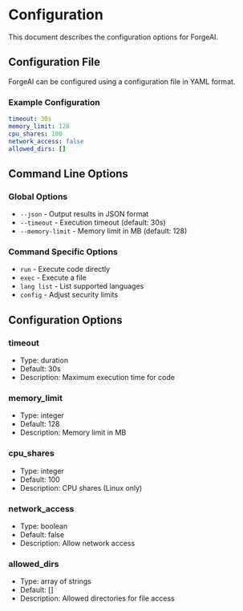 # Configuration

This document describes the configuration options for ForgeAI.

## Configuration File

ForgeAI can be configured using a configuration file in YAML format.

### Example Configuration

```yaml
timeout: 30s
memory_limit: 128
cpu_shares: 100
network_access: false
allowed_dirs: []
```

## Command Line Options

### Global Options
- `--json` - Output results in JSON format
- `--timeout` - Execution timeout (default: 30s)
- `--memory-limit` - Memory limit in MB (default: 128)

### Command Specific Options
- `run` - Execute code directly
- `exec` - Execute a file
- `lang list` - List supported languages
- `config` - Adjust security limits

## Configuration Options

### timeout
- Type: duration
- Default: 30s
- Description: Maximum execution time for code

### memory_limit
- Type: integer
- Default: 128
- Description: Memory limit in MB

### cpu_shares
- Type: integer
- Default: 100
- Description: CPU shares (Linux only)

### network_access
- Type: boolean
- Default: false
- Description: Allow network access

### allowed_dirs
- Type: array of strings
- Default: []
- Description: Allowed directories for file access